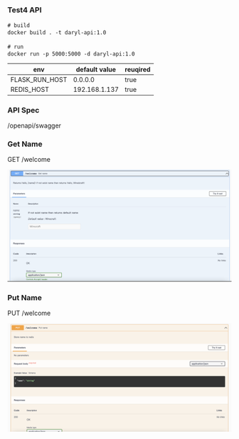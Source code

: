 ### Test4 API
```shell
# build
docker build . -t daryl-api:1.0

# run
docker run -p 5000:5000 -d daryl-api:1.0
```
| env            | default value | reuqired |
| -------------- | ------------- | -------- |
| FLASK_RUN_HOST | 0.0.0.0       | true     |
| REDIS_HOST     | 192.168.1.137 | true     |

### API Spec

/openapi/swagger

### Get Name
GET /welcome

![WX20220515-162737@2x](img/WX20220515-162737@2x.png)

### Put Name
PUT /welcome

![WX20220515-162814@2x](img/WX20220515-162814@2x.png)



